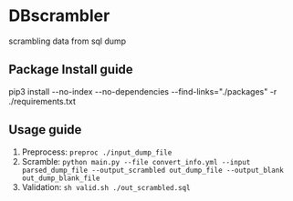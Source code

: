 # DBscrambler
scrambling data from sql dump

## Package Install guide
pip3 install --no-index --no-dependencies --find-links="./packages" -r ./requirements.txt

## Usage guide
1. Preprocess: `preproc ./input_dump_file`
2. Scramble: `python main.py --file convert_info.yml --input parsed_dump_file --output_scrambled out_dump_file --output_blank out_dump_blank_file`
3. Validation: `sh valid.sh ./out_scrambled.sql`